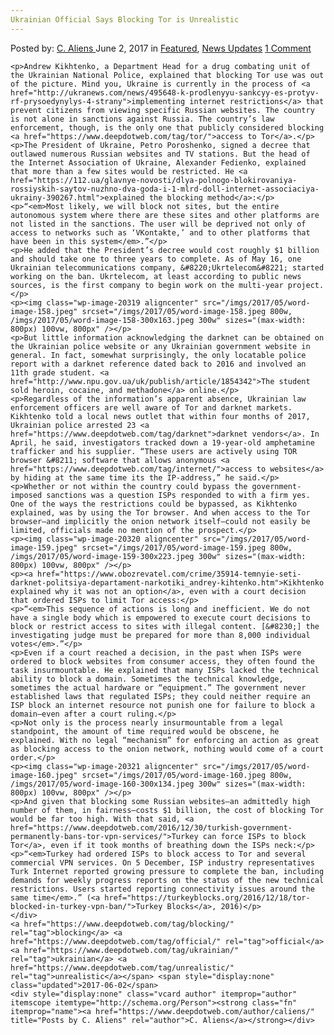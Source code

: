 ```yaml
---
Ukrainian Official Says Blocking Tor is Unrealistic
---
```

<article class="post-listing post-20315 post type-post status-publish format-standard has-post-thumbnail hentry  tag-blocking tag-official  tag-ukrainian tag-unrealistic">
    <div class="post-inner">
        <span>Posted by: <a href="https://www.deepdotweb.com/author/caliens/" title="">C. Aliens </a></span>
    <span>June 2, 2017</span>
    <span>in <a href="https://www.deepdotweb.com/category/deepdot-news/" rel="category tag">Featured</a>, <a href="https://www.deepdotweb.com/category/news-updates/" rel="category tag">News Updates</a></span>
    <span><a href="https://www.deepdotweb.com/2017/06/02/ukrainian-official-says-blocking-tor-unrealistic-2/#comments">1 Comment</a></span>
    </p>
    <div class="clear"></div>
    
    <p>Andrew Kikhtenko, a Department Head for a drug combating unit of the Ukrainian National Police, explained that blocking Tor use was out of the picture. Mind you, Ukraine is currently in the process of <a href="http://ukranews.com/news/495648-k-prodlenyyu-sankcyy-es-protyv-rf-prysoedynylys-4-strany">implementing internet restrictions</a> that prevent citizens from viewing specific Russian websites. The country is not alone in sanctions against Russia. The country’s law enforcement, though, is the only one that publicly considered blocking <a href="https://www.deepdotweb.com/tag/tor/">access to Tor</a>.</p>
    <p>The President of Ukraine, Petro Poroshenko, signed a decree that outlawed numerous Russian websites and TV stations. But the head of the Internet Association of Ukraine, Alexander Fedienko, explained that more than a few sites would be restricted. He <a href="https://112.ua/glavnye-novosti/dlya-polnogo-blokirovaniya-rossiyskih-saytov-nuzhno-dva-goda-i-1-mlrd-doll-internet-associaciya-ukrainy-390267.html">explained the blocking method</a>:</p>
    <p>“<em>Most likely, we will block not sites, but the entire autonomous system where there are these sites and other platforms are not listed in the sanctions. The user will be deprived not only of access to networks such as ‘VKontakte,’ and to other platforms that have been in this system</em>.”</p>
    <p>He added that the President’s decree would cost roughly $1 billion and should take one to three years to complete. As of May 16, one Ukrainian telecommunications company, &#8220;Ukrtelecom&#8221; started working on the ban. Ukrtelecom, at least according to public news sources, is the first company to begin work on the multi-year project.</p>
    <p><img class="wp-image-20319 aligncenter" src="/imgs/2017/05/word-image-158.jpeg" srcset="/imgs/2017/05/word-image-158.jpeg 800w, /imgs/2017/05/word-image-158-300x163.jpeg 300w" sizes="(max-width: 800px) 100vw, 800px" /></p>
    <p>But little information acknowledging the darknet can be obtained on the Ukrainian police website or any Ukrainian government website in general. In fact, somewhat surprisingly, the only locatable police report with a darknet reference dated back to 2016 and involved an 11th grade student. <a href="http://www.npu.gov.ua/uk/publish/article/1854342">The student sold heroin, cocaine, and methadone</a> online.</p>
    <p>Regardless of the information’s apparent absence, Ukrainian law enforcement officers are well aware of Tor and darknet markets. Kikhtenko told a local news outlet that within four months of 2017, Ukrainian police arrested 23 <a href="https://www.deepdotweb.com/tag/darknet">darknet vendors</a>. In April, he said, investigators tracked down a 19-year-old amphetamine trafficker and his supplier. “These users are actively using TOR browser &#8211; software that allows anonymous <a href="https://www.deepdotweb.com/tag/internet/">access to websites</a>​ by hiding at the same time its the IP-address,” he said.</p>
    <p>Whether or not within the country could bypass the government-imposed sanctions was a question ISPs responded to with a firm yes. One of the ways the restrictions could be bypassed, as Kikhtenko explained, was by using the Tor browser. And when access to the Tor browser—and implicitly the onion network itself—could not easily be limited, officials made no mention of the prospect.</p>
    <p><img class="wp-image-20320 aligncenter" src="/imgs/2017/05/word-image-159.jpeg" srcset="/imgs/2017/05/word-image-159.jpeg 800w, /imgs/2017/05/word-image-159-300x223.jpeg 300w" sizes="(max-width: 800px) 100vw, 800px" /></p>
    <p><a href="https://www.obozrevatel.com/crime/35914-temnyie-seti-darknet-politsiya-departament-narkotiki_andrey-kihtenko.htm">Kikhtenko explained why it was not an option</a>, even with a court decision that ordered ISPs to limit Tor access:</p>
    <p>“<em>This sequence of actions is long and inefficient. We do not have a single body which is empowered to execute court decisions to block or restrict access to sites with illegal content. [&#8230;] the investigating judge must be prepared for more than 8,000 individual votes</em>.”</p>
    <p>Even if a court reached a decision, in the past when ISPs were ordered to block websites from consumer access, they often found the task insurmountable. He explained that many ISPs lacked the technical ability to block a domain. Sometimes the technical knowledge, sometimes the actual hardware or “equipment.” The government never established laws that regulated ISPs; they could neither require an ISP block an internet resource not punish one for failure to block a domain—even after a court ruling.</p>
    <p>Not only is the process nearly insurmountable from a legal standpoint, the amount of time required would be obscene, he explained. With no legal “mechanism” for enforcing an action as great as blocking access to the onion network, nothing would come of a court order.</p>
    <p><img class="wp-image-20321 aligncenter" src="/imgs/2017/05/word-image-160.jpeg" srcset="/imgs/2017/05/word-image-160.jpeg 800w, /imgs/2017/05/word-image-160-300x134.jpeg 300w" sizes="(max-width: 800px) 100vw, 800px" /></p>
    <p>And given that blocking some Russian websites—an admittedly high number of them, in fairness—costs $1 billion, the cost of blocking Tor would be far too high. With that said, <a href="https://www.deepdotweb.com/2016/12/30/turkish-government-permanently-bans-tor-vpn-services/">Turkey can force ISPs to block Tor</a>, even if it took months of breathing down the ISPs neck:</p>
    <p>“<em>Turkey had ordered ISPs to block access to Tor and several commercial VPN services. On 5 December, ISP industry representatives Turk Internet reported growing pressure to complete the ban, including demands for weekly progress reports on the status of the new technical restrictions. Users started reporting connectivity issues around the same time</em>.” (<a href="https://turkeyblocks.org/2016/12/18/tor-blocked-in-turkey-vpn-ban/">Turkey Blocks</a>, 2016)</p>
    </div>
    <a href="https://www.deepdotweb.com/tag/blocking/" rel="tag">blocking</a> <a href="https://www.deepdotweb.com/tag/official/" rel="tag">official</a>  <a href="https://www.deepdotweb.com/tag/ukrainian/" rel="tag">ukrainian</a> <a href="https://www.deepdotweb.com/tag/unrealistic/" rel="tag">unrealistic</a></span> <span style="display:none" class="updated">2017-06-02</span>
    <div style="display:none" class="vcard author" itemprop="author" itemscope itemtype="http://schema.org/Person"><strong class="fn" itemprop="name"><a href="https://www.deepdotweb.com/author/caliens/" title="Posts by C. Aliens" rel="author">C. Aliens</a></strong></div>
    
